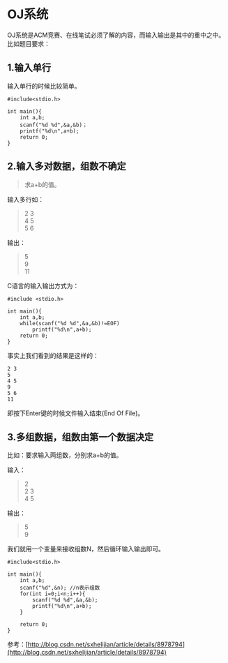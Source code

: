 # OJ系统
OJ系统是ACM竞赛、在线笔试必须了解的内容，而输入输出是其中的重中之中。比如题目要求：
## 1.输入单行

输入单行的时候比较简单。

	#include<stdio.h>

    int main(){
    	int a,b;
    	scanf("%d %d",&a,&b)；   
    	printf("%d\n",a+b);
    	return 0;
    }


## 2.输入多对数据，组数不确定
> 求a+b的值。

输入多行如：

> 2 3  
> 4 5  
> 5 6 

输出：

> 5  
> 9  
> 11  

C语言的输入输出方式为：

    #include <stdio.h>
    
    int main(){
    	int a,b;
    	while(scanf("%d %d",&a,&b)!=EOF)   
    		printf("%d\n",a+b);
    	return 0;
    }

事实上我们看到的结果是这样的：

    2 3   
    5  
    4 5   
    9  
    5 6  
    11

即按下Enter键的时候文件输入结束(End Of File)。

## 3.多组数据，组数由第一个数据决定

比如：要求输入两组数，分别求a+b的值。

输入：

> 2   
> 2 3  
> 4 5 

输出：
> 5  
> 9

我们就用一个变量来接收组数N，然后循环输入输出即可。

    #include<stdio.h>
    
    int main(){
    	int a,b;
    	scanf("%d",&n); //n表示组数
    	for(int i=0;i<n;i++){
    		scanf("%d %d",&a,&b);
    		printf("%d\n",a+b);
    	}
    
    	return 0;
    }


参考：[http://blog.csdn.net/sxhelijian/article/details/8978794](http://blog.csdn.net/sxhelijian/article/details/8978794)